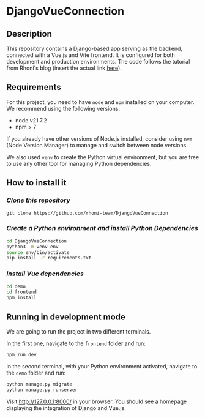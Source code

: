 # DjangoVueConnection


## Description

This repository contains a Django-based app serving as the backend, connected with a Vue.js and Vite frontend. It is configured for both development and production environments.
The code follows the tutorial from Rhoni's blog (insert the actual link [here](#)).


## Requirements

For this project, you need to have `node` and `npm` installed on your computer. We recommend using the following versions:

- node v21.7.2
- npm > 7

If you already have other versions of Node.js installed, consider using `nvm` (Node Version Manager) to manage and switch between node versions.

We also used `venv` to create the Python virtual environment, but you are free to use any other tool for managing Python dependencies.

## How to install it

### _Clone this repository_

`git clone https://github.com/rhoni-team/DjangoVueConnection`

### _Create a Python environment and install Python Dependencies_

```bash
cd DjangoVueConnection
python3 -m venv env
source env/bin/activate
pip install -r requirements.txt
```
### _Install Vue dependencies_

```bash
cd demo
cd frontend
npm install
```

## Running in development mode

We are going to run the project in two different terminals.

In the first one, navigate to the `frontend` folder and run:

```bash
npm run dev
```

In the second terminal, with your Python environment activated, navigate to the `demo` folder and run:

```bash
python manage.py migrate
python manage.py runserver
```

Visit http://127.0.0.1:8000/ in your browser. You should see a homepage displaying the integration of Django and Vue.js.
